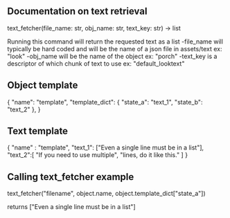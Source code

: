 Documentation on text retrieval
---------------------------------

text_fetcher(file_name: str, obj_name: str, text_key: str) -> list

Running this command will return the requested text as a list
-file_name will typically be hard coded and will be the name of a json file in assets/text ex: "look"
-obj_name will be the name of the object ex: "porch"
-text_key is a descriptor of which chunk of text to use ex: "default_looktext"


Object template
----------------------------

{
    "name": "template",
    "template_dict": {
            "state_a": "text_1",
            "state_b": "text_2"
            },
}


Text template
-----------------------------

{
    "name" : "template",
    "text_1": ["Even a single line must be in a list"],
    "text_2":[
        "If you need to use multiple",
        "lines, do it like this."
    ]
}


Calling text_fetcher example
--------------------------------

text_fetcher("filename", object.name, object.template_dict["state_a"])

returns ["Even a single line must be in a list"]
